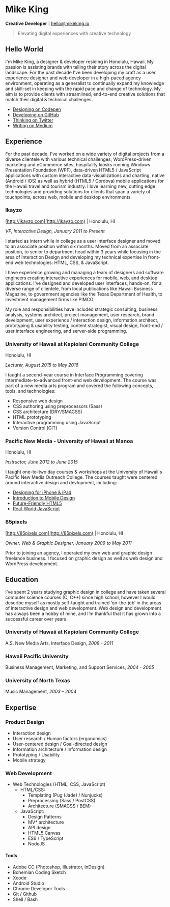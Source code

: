 # Mike King
**Creative Developer** | [hello@mikeking.io](mailto:hello@mikeking.io)
> Elevating digital experiences with creative technology


## Hello World
I'm Mike King, a designer & developer residing in Honolulu, Hawaii. My passion is assisting brands with telling their story across the digital landscape. For the past decade I've been developing my craft as a user experience designer and web developer in a high-paced agency environment, operating as a generalist to continually expand my knowledge and skill-set in keeping with the rapid pace and change of technology. My aim is to provide clients with streamlined, end-to-end creative solutions that match their digital & technical challenges.

- [Designing on Codepen](http://codepen.io/micjamking)
- [Developing on GitHub](https://github.com/micjamking)
- [Thinking on Twitter](https://twitter.com/micjamking)
- [Writing on Medium](https://medium.com/@micjamking)

## Experience
For the past decade, I've worked on a wide variety of digital projects from a diverse clientele with various technical challenges; WordPress-driven marketing and eCommerce sites, hospitality kiosks running Windows Presentation Foundation (WPF), data-driven HTML5 / JavaScript applications with custom interactive data-visualizations and charting, native (Android / iOS) as well as hybrid (HTML5 / Cordova) mobile applications for the Hawaii travel and tourism industry. I love learning new, cutting edge technologies and providing solutions for clients that span a variety of touchpoints, across web, mobile and desktop environments.

### Ikayzo
[http://ikayzo.com](http://ikayzo.com) | Honolulu, HI

_VP, Interactive Design, January 2011 to Present_

I started as intern while in college as a user interface designer and moved to an associate position within six months. Moved from an associate position, to senior to department head within 3 years while focusing in the area of Interaction Design and developing my technical expertise in front-end web technologies: HTML, CSS, & JavaScript.

I have experience growing and managing a team of designers and software engineers creating interactive experiences for mobile, web, and desktop applications. I've designed and developed user interfaces, hands-on, for a diverse range of clientele, from local publications like Hawaii Business Magazine, to government agencies like the Texas Department of Health, to investment management firms like PIMCO.

My role and responsibilities have included strategic consulting, business analysis, systems architect, project management, user research, brand development, user experience / interaction design, information architect, prototyping & usability testing, content strategist, visual design, front-end / user interface engineering, and server-side programming.

### University of Hawaii at Kapiolani Community College
Honolulu, HI

_Lecturer, August 2015 to May 2016_

I taught a second-year course in Interface Programming covering intermediate-to-advanced front-end web development. The course was part of a new media arts program and covered the following concepts, tools, and technologies:
- Responsive web design
- CSS authoring using preprocessors (Sass)
- CSS architecture (DRY/SMACSS)
- HTML prototyping
- Interactive programming using JavaScript
- Version Control (GIT)

### Pacific New Media - University of Hawaii at Manoa
Honolulu, HI

_Instructor, June 2012 to June 2015_

I taught one-to-two day courses & workshops at the University of Hawaii's Pacific New Media Outreach College. The courses taught were centered around interactive design and devlopment, including:
- [Designing for iPhone & iPad](https://docs.google.com/presentation/d/1yI-lFL_tFbprtb5UUW9IMe4YnFcbEAuKuYlz-dovY20/edit?usp=sharing)
- [Introduction to Mobile Design](https://docs.google.com/presentation/d/18MpLbiJ67ib4C60EqIo7RI2FpJv-e_Cqhmd8kaRAVs0/edit?usp=sharing)
- [Future-Friendly HTML5](https://docs.google.com/presentation/d/1AQKD3cyjuZMdN_QtrIOT7tnlO-_3HFo9zpg9wQzJipU/edit?usp=sharing)
- [Real-World JavaScript](https://docs.google.com/presentation/d/1AjhCNhcMqsMbtu7oaFo78lX-rvoU-IjXcVQiwremBWo/edit?usp=sharing)

### 85pixels
[http://85pixels.com](http://85pixels.com) | Honolulu, HI

_Owner, Web & Graphic Designer, January 2009 to May 2011_

Prior to joining an agency, I operated my own web and graphic design freelance business. I focused on graphic design as well as web design and WordPress development.

## Education
I’ve spent 2 years studying graphic design in college and have taken several computer science courses (C, C++) since high school, however I would describe myself as mostly self-taught and trained ‘on-the-job’ in the areas of interactive design and web development. Web design and development has always been a hobby of mine, and I’m thankful that it has grown into a successful career over years.

### University of Hawaii at Kapiolani Community College
A.S. New Media Arts, Interface Design,
_2008 - 2011_

### Hawaii Pacific University
Business Management, Marketing, and Support Services, _2004 - 2005_

### University of North Texas
Music Management, _2003 – 2004_

## Expertise
### Product Design
- Interaction design
- User research / Human factors (ergonomics)
- User-centered design / Goal-directed design
- Information architecture / Information design
- Prototyping / Usability
- Mobile strategy

### Web Development
- Web Technologies (HTML, CSS, JavaScript)
  - HTML/CSS:
    - Templating (Pug (Jade) / Nunjucks)
    - Preprocessing (Sass / PostCSS)
    - Architecture (SMACSS / BEM)
  - JavaScript:
    - Design Patterns
    - MV* architecture
    - API design
    - HTML5 Canvas
    - ES6 / TypeScript
    - NodeJS

#### Tools
- Adobe CC (Photoshop, Illustrator, InDesign)
- Bohemian Coding Sketch
- Xcode
- Android Studio
- Chrome Developer Tools
- Git / Github
- Shell / Bash

